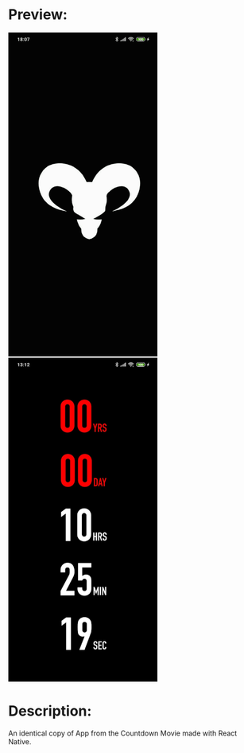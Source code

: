 # Preview:

<div>
<IMG SRC="./readme_files/animation.gif" width="300">
<IMG SRC="./readme_files/countdown.jpeg" width="300">
</div>

# Description:

An identical copy of App from the Countdown Movie made with React Native.
